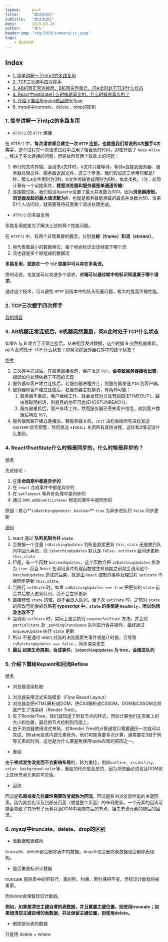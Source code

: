 ```yaml
---
layout:     post
title:      "面试总结2"
subtitle:   "面试总结2"
date:       2019-03-20
author:     "本人"
header-img: "img/2019/summary/js.jpeg"
tags:
    - 面试总结
---
```


## Index

 - [1. 简单讲解一下http2的多路复用](#1-简单讲解一下http2的多路复用)
 - [2. TCP三次握手四次挥手](#2-TCP三次握手四次挥手)
 - [3. AB机器正常连接后，B机器突然重启，问A此时处于TCP什么状态](#3-AB机器正常连接后，B机器突然重启，问A此时处于TCP什么状态)
 - [4. React中setState什么时候是同步的，什么时候是异步的？](#4-React中setState什么时候是同步的，什么时候是异步的？)
 - [5. 介绍下重绘Repaint和回流Reflow](#4-介绍下重绘Repaint和回流Reflow)
 - [6. mysql中truncate、delete、drop的区别](#6-mysql中truncate、delete、drop的区别)


### 1. 简单讲解一下http2的多路复用

- `HTTP/1` 的 `HTTP` 连接
 
在 `HTTP/1` 中，**每次请求都会建立一次 `HTTP` 连接，也就是我们常说的3次握手4次挥手**，这个过程在一次请求过程中占用了相当长的时间，即使开启了 `Keep-Alive` ，解决了多次连接的问题，但是依然有两个效率上的问题：

1. 串行的文件传输。当请求a文件时，b文件只能等待，等待a连接到服务器、服务器处理文件、服务器返回文件，这三个步骤。我们假设这三步用时都是1秒，那么a文件用时为3秒，b文件传输完成用时为6秒，依此类推。（注：此项计算有一个前提条件，**就是浏览器和服务器是单通道传输**）
2. 连接数过多。我们假设Apache设置了最大并发数为300，因为**浏览器限制，浏览器发起的最大请求数为6**，也就是服务器能承载的最高并发数为50，当第51个人访问时，就需要等待前面某个请求处理完成。

- `HTTP/2` 的多路复用
  
多路复用就是为了解决上述的两个性能问题。

在 `HTTP/2` 中，有两个非常重要的概念，分别是**帧（frame）和流（stream）**。

1. 帧代表着最小的数据单位，每个帧会标识出该帧属于哪个流
2. 流也就是多个帧组成的数据流

**多路复用，就是在一个 `TCP` 连接中可以存在多条流。**

换句话说，也就是可以发送多个请求，**对端可以通过帧中的标识知道属于哪个请求**。

通过这个技术，可以避免 `HTTP` 旧版本中的队头阻塞问题，极大的提高传输性能。

### 2. TCP三次握手四次挥手

[我的博客](https://dimalilongji.github.io/my-blog/2019/03/07/%E5%9F%BA%E7%A1%80%E6%80%BB%E7%BB%93-10.%E7%BD%91%E7%BB%9C%E8%AF%B7%E6%B1%82/#%E5%8F%91%E8%B5%B7-tcp-%E9%93%BE%E6%8E%A5)

### 3. AB机器正常连接后，B机器突然重启，问A此时处于TCP什么状态

如果A 与 B 建立了正常连接后，从未相互发过数据，这个时候 B 突然机器重启，问 A 此时处于 TCP 什么状态？如何消除服务器程序中的这个状态？

[参考](http://crystalwindz.com/unp_note_1/#%E9%9D%9E%E6%AD%A3%E5%B8%B8%E8%BF%9E%E6%8E%A5%E7%BB%88%E6%AD%A2)

1. 三次握手完成后，在服务器接收前，客户发送 `RST`，**会导致服务器接收出错**，错误如何处理依赖于不同的实现
2. 服务器和客户建立连接后，若服务器进程终止，则服务器发送 `FIN` 到客户端。
3. 服务器和客户建立连接后，若服务器主机崩溃，有两种可能：
   1. 服务器不重启，客户继续工作，就会发现对方没有回应(ETIMEOUT)，路由器聪明的话，则是目的地不可达(EHOSTUNREACH)。
   2. 服务器重启后，客户继续工作，然而服务器已丢失客户信息，收到客户数据后响应 `RST`。
4. 服务器和客户建立连接后，若服务器关机，`init` 进程会给所有进程发送 `SIGTERM` 信号预警，然后发送 `SIGKILL` 关闭所有其他进程，这样和2情况没什么差别。

### 4. React中setState什么时候是同步的，什么时候是异步的？

[参考](https://github.com/sisterAn/blog/issues/26)

先说结论：

1. 在**生命周期中都是异步的**
2. 在 `react` 合成事件中都是异步的
3. 在 `setTimeout` 等异步处理中是同步的
4. 通过 `DOM.addEventListener` 绑定的事件中是同步的

原因：核心**`isBatchingUpdates: boolean`** `true` 为异步进队列 `false` 同步更新

[源码](https://github.com/facebook/react/blob/35962a00084382b49d1f9e3bd36612925f360e5b/src/renderers/shared/reconciler/ReactUpdates.js#L199)

1. react 通过 **队列机制合并 `state`**
2. 会根据一个变量 `isBatchingUpdates` 判断是直接更新 `this.state` 还是放到队列中回头再说，而 `isBatchingUpdates` 默认是 `false`，`setState` 会同步更新 `this.state`
3. 但是，有一个函数 `batchedUpdates`，这个函数会把 `isBatchingUpdates` 修改为 `true` .而当 `React` 在调用事件处理函数或生命周期之前就会调用这个 `batchedUpdates` 造成的后果，就是由 `React` 控制的事件处理过程 `setState` 不会同步更新 `this.state`。
4. 当执行 `setState` 时，如果 `isBatchingUpdates === true` 把更新的 `state` 前合并后放入更新队列，而不会立即更新
5. 直接修改 `state` 的值，则不会放入队列，当下次 `setState` 时，之前对 `state` 的修改可能会被忽略**在 typescript 中，`state` 的类型是 `ReadOnly`，所以你想改也改不了**
6. 当调用 `setState` 时，实际上是会执行 `enqueueSetState` 方法，并会对 `partialState` 及 `_pendingStateQueue` 队列进行合并操作，最终通过 `enqueueUpdate` 执行 `state` 更新
7. 所以 不是通过 react 封装的浏览器原生事件或是计时器，会导致 `isBatchingUpdates === false` ，同步渲染发生
8. **最后 如果生命周期，合成事件，`isBatchingUpdates` 为 true，会推进队列**

### 5. 介绍下重绘Repaint和回流Reflow

[参考](https://developers.google.com/web/fundamentals/performance/critical-rendering-path/constructing-the-object-model?hl=zh-cn)

- 浏览器渲染机制

1. 浏览器采用流式布局模型（Flow Based Layout）
2. 浏览器会把HTML解析成DOM，把CSS解析成CSSOM，DOM和CSSOM合并就产生了渲染树（Render Tree）。
3. 有了RenderTree，我们就知道了所有节点的样式，然后计算他们在页面上的大小和位置，最后把节点绘制到页面上。
4. 由于浏览器使用流式布局，对Render Tree的计算通常只需要遍历一次就可以完成，但table及其内部元素除外，他们可能需要多次计算，通常要花3倍于同等元素的时间，这也是为什么要避免使用table布局的原因之一。
 
- 重绘

由于**样式发生改变而不会影响布局**的，称为重绘，例如`outline, visibility, color、background-color`等，重绘的代价是高昂的，因为浏览器必须验证DOM树上其他节点元素的可见性。

- 回流

回流是**布局或者几何属性需要改变就称为回流**。回流是影响浏览器性能的关键因素，因为其变化涉及到部分页面（或是整个页面）的布局更新。一个元素的回流可能会导致了其所有子元素以及DOM中紧随其后的节点、祖先节点元素的随后的回流。

### 6. mysql中truncate、delete、drop的区别

- 表数据和表结构

truncate、delete都会删除表中的数据，drop不仅会删除表数据也会删除表结构。

- 是否重置标识计数器

truncate 删除表中的所有行，表的列、约束、索引保持不变，但标识计数器将被重置。

而delete会保留标识计数器。

**例如，如果想清空主键自增的表数据，并且重置主键位置，则使用truncate；如果想清空主键自增的表数据，并且保留主键位置，则使用delete。**

- 删除部分表的数据

只能用 delete + where





